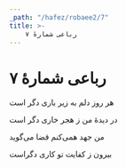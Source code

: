 ```yaml
---
_path: "/hafez/robaee2/7"
title: >-
    رباعی شمارهٔ ۷
---
```

# رباعی شمارهٔ ۷

<div class="b" id="bn1"><div class="m1"><p>هر روز دلم به زیر باری دگر است</p></div>
<div class="m2"><p>در دیدهٔ من ز هجر خاری دگر است</p></div></div>
<div class="b" id="bn2"><div class="m1"><p>من جهد همی‌کنم قضا می‌گوید</p></div>
<div class="m2"><p>بیرون ز کفایت تو کاری دگراست</p></div></div>
